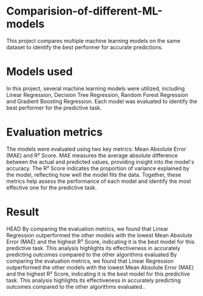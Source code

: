 # Comparision-of-different-ML-models
This project compares multiple machine learning models on the same dataset to identify the best performer for accurate predictions.

# Models used
In this project, several machine learning models were utilized, including Linear Regression, Decision Tree Regression, Random Forest Regression and Gradient Boosting Regression. Each model was evaluated to identify the best performer for the predictive task.

# Evaluation metrics
The models were evaluated using two key metrics: Mean Absolute Error (MAE) and R² Score. MAE measures the average absolute difference between the actual and predicted values, providing insight into the model's accuracy. The R² Score indicates the proportion of variance explained by the model, reflecting how well the model fits the data. Together, these metrics help assess the performance of each model and identify the most effective one for the predictive task.

# Result
HEAD
By comparing the evaluation metrics, we found that Linear Regression outperformed the other models with the lowest Mean Absolute Error (MAE) and the highest R² Score, indicating it is the best model for this predictive task. This analysis highlights its effectiveness in accurately predicting outcomes compared to the other algorithms evaluated
By comparing the evaluation metrics, we found that Linear Regression outperformed the other models with the lowest Mean Absolute Error (MAE) and the highest R² Score, indicating it is the best model for this predictive task. This analysis highlights its effectiveness in accurately predicting outcomes compared to the other algorithms evaluated..
